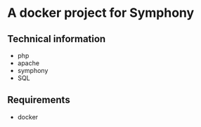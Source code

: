 # A docker project for Symphony

## Technical information 
- php
- apache
- symphony
- SQL


## Requirements
- docker 